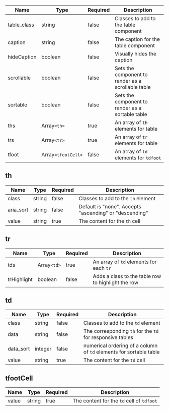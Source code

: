 | Name        | Type               | Required | Description                                        |
| ----------- | ------------------ | -------- | -------------------------------------------------- |
| table_class | string             | false    | Classes to add to the table component              |
| caption     | string             | false    | The caption for the table component                |
| hideCaption | boolean            | false    | Visually hides the caption                         |
| scrollable  | boolean            | false    | Sets the component to render as a scrollable table |
| sortable    | boolean            | false    | Sets the component to render as a sortable table   |
| ths         | Array`<th>`        | true     | An array of `th` elements for table                |
| trs         | Array`<tr>`        | true     | An array of `tr` elements for table                |
| tfoot       | Array`<tfootCell>` | false    | An array of `td` elements for `tdfoot`             |

## th

| Name      | Type   | Required | Description                                            |
| --------- | ------ | -------- | ------------------------------------------------------ |
| class     | string | false    | Classes to add to the `th` element                     |
| aria_sort | string | false    | Default is "none". Accepts "ascending" or "descending" |
| value     | string | true     | The content for the `th` cell                          |

## tr

| Name        | Type        | Required | Description                                        |
| ----------- | ----------- | -------- | -------------------------------------------------- |
| tds         | Array`<td>` | true     | An array of `td` elements for each `tr`            |
| trHighlight | boolean     | false    | Adds a class to the table row to highlight the row |

## td

| Name      | Type    | Required | Description                                                        |
| --------- | ------- | -------- | ------------------------------------------------------------------ |
| class     | string  | false    | Classes to add to the `td` element                                 |
| data      | string  | false    | The corresponding `th` for the `td` for responsive tables          |
| data_sort | integer | false    | numerical ordering of a column of `td` elements for sortable table |
| value     | string  | true     | The content for the `td` cell                                      |

## tfootCell

| Name  | Type   | Required | Description                               |
| ----- | ------ | -------- | ----------------------------------------- |
| value | string | true     | The content for the `td` cell of `tdfoot` |
